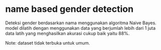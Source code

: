 # name based gender detection
Deteksi gender berdasarkan nama menggunakan algoritma Naive Bayes. model dilatih dengan menggunakan data yang berjumlah lebih dari 1 juta data latih yang menghasilkan akurasi cukup baik yaitu 88%. 

Note: dataset tidak terbuka untuk umum.
